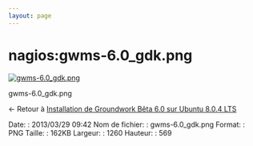 ```yaml
---
layout: page
---
```


nagios:gwms-6.0\_gdk.png
========================

[![gwms-6.0\_gdk.png](..//assets/media/nagios/gwms-6.0_gdk.png@cache=&w=900&h=406 "gwms-6.0_gdk.png")](..//assets/media/nagios/gwms-6.0_gdk.png@cache= "Afficher le fichier original")

gwms-6.0\_gdk.png

← Retour à [Installation de Groundwork Bêta 6.0 sur Ubuntu 8.0.4
LTS](../../groundwork/groundwork6.0-install-ubuntu.html "groundwork:groundwork6.0-install-ubuntu")

Date:
:   2013/03/29 09:42
Nom de fichier:
:   gwms-6.0\_gdk.png
Format:
:   PNG
Taille:
:   162KB
Largeur:
:   1260
Hauteur:
:   569

